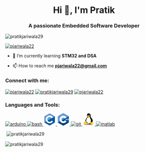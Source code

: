 <h1 align="center">Hi 👋, I'm Pratik</h1>
<h3 align="center">A passionate Embedded Software Developer</h3>

<p align="left"> <img src="https://komarev.com/ghpvc/?username=pratikjariwala29&label=Profile%20views&color=0e75b6&style=flat" alt="pratikjariwala29" /> </p>

<p align="left"> <a href="https://twitter.com/pjariwala22" target="blank"><img src="https://img.shields.io/twitter/follow/pjariwala22?logo=twitter&style=for-the-badge" alt="pjariwala22" /></a> </p>

- 🌱 I’m currently learning **STM32 and DSA**

- 📫 How to reach me **pjariwala22@gmail.com**

<h3 align="left">Connect with me:</h3>
<p align="left">
<a href="https://twitter.com/pjariwala22" target="blank"><img align="center" src="https://raw.githubusercontent.com/rahuldkjain/github-profile-readme-generator/master/src/images/icons/Social/twitter.svg" alt="pjariwala22" height="30" width="40" /></a>
<a href="https://linkedin.com/in/pratikjariwala29" target="blank"><img align="center" src="https://raw.githubusercontent.com/rahuldkjain/github-profile-readme-generator/master/src/images/icons/Social/linked-in-alt.svg" alt="pratikjariwala29" height="30" width="40" /></a>
<a href="https://www.hackerrank.com/pjariwala22" target="blank"><img align="center" src="https://raw.githubusercontent.com/rahuldkjain/github-profile-readme-generator/master/src/images/icons/Social/hackerrank.svg" alt="pjariwala22" height="30" width="40" /></a>
</p>

<h3 align="left">Languages and Tools:</h3>
<p align="left"> <a href="https://www.arduino.cc/" target="_blank" rel="noreferrer"> <img src="https://cdn.worldvectorlogo.com/logos/arduino-1.svg" alt="arduino" width="40" height="40"/> </a> <a href="https://www.gnu.org/software/bash/" target="_blank" rel="noreferrer"> <img src="https://www.vectorlogo.zone/logos/gnu_bash/gnu_bash-icon.svg" alt="bash" width="40" height="40"/> </a> <a href="https://www.cprogramming.com/" target="_blank" rel="noreferrer"> <img src="https://raw.githubusercontent.com/devicons/devicon/master/icons/c/c-original.svg" alt="c" width="40" height="40"/> </a> <a href="https://www.w3schools.com/cpp/" target="_blank" rel="noreferrer"> <img src="https://raw.githubusercontent.com/devicons/devicon/master/icons/cplusplus/cplusplus-original.svg" alt="cplusplus" width="40" height="40"/> </a> <a href="https://git-scm.com/" target="_blank" rel="noreferrer"> <img src="https://www.vectorlogo.zone/logos/git-scm/git-scm-icon.svg" alt="git" width="40" height="40"/> </a> <a href="https://www.linux.org/" target="_blank" rel="noreferrer"> <img src="https://raw.githubusercontent.com/devicons/devicon/master/icons/linux/linux-original.svg" alt="linux" width="40" height="40"/> </a> <a href="https://www.mathworks.com/" target="_blank" rel="noreferrer"> <img src="https://upload.wikimedia.org/wikipedia/commons/2/21/Matlab_Logo.png" alt="matlab" width="40" height="40"/> </a> </p>

<p>&nbsp;<img align="center" src="https://github-readme-stats.vercel.app/api?username=pratikjariwala29&show_icons=true&locale=en" alt="pratikjariwala29" /></p>

<p><img align="center" src="https://github-readme-streak-stats.herokuapp.com/?user=pratikjariwala29&" alt="pratikjariwala29" /></p>
